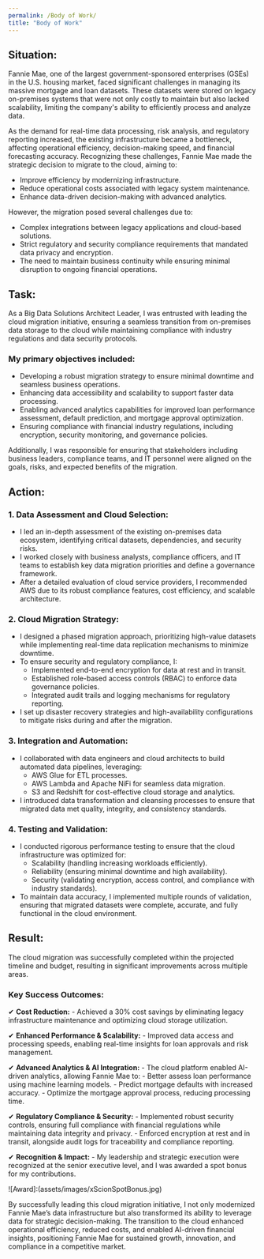 ```yaml
---
permalink: /Body of Work/
title: "Body of Work"
---
```


## Situation:

Fannie Mae, one of the largest government-sponsored enterprises (GSEs) in the U.S. housing market, faced significant challenges in managing its massive mortgage and loan datasets. These datasets were stored on legacy on-premises systems that were not only costly to maintain but also lacked scalability, limiting the company's ability to efficiently process and analyze data.

As the demand for real-time data processing, risk analysis, and regulatory reporting increased, the existing infrastructure became a bottleneck, affecting operational efficiency, decision-making speed, and financial forecasting accuracy. Recognizing these challenges, Fannie Mae made the strategic decision to migrate to the cloud, aiming to:

- Improve efficiency by modernizing infrastructure.
- Reduce operational costs associated with legacy system maintenance.
- Enhance data-driven decision-making with advanced analytics.

However, the migration posed several challenges due to:

- Complex integrations between legacy applications and cloud-based solutions.
- Strict regulatory and security compliance requirements that mandated data privacy and encryption.
- The need to maintain business continuity while ensuring minimal disruption to ongoing financial operations.

## Task:

As a Big Data Solutions Architect Leader, I was entrusted with leading the cloud migration initiative, ensuring a seamless transition from on-premises data storage to the cloud while maintaining compliance with industry regulations and data security protocols.
### My primary objectives included:

- Developing a robust migration strategy to ensure minimal downtime and seamless business operations.
- Enhancing data accessibility and scalability to support faster data processing.
- Enabling advanced analytics capabilities for improved loan performance assessment, default prediction, and mortgage approval optimization.
- Ensuring compliance with financial industry regulations, including encryption, security monitoring, and governance policies.

Additionally, I was responsible for ensuring that stakeholders including business leaders, compliance teams, and IT personnel were aligned on the goals, risks, and expected benefits of the migration.

## Action:
 
### 1. Data Assessment and Cloud Selection:
- I led an in-depth assessment of the existing on-premises data ecosystem, identifying critical datasets, dependencies, and security risks.
- I worked closely with business analysts, compliance officers, and IT teams to establish key data migration priorities and define a governance framework.
- After a detailed evaluation of cloud service providers, I recommended AWS due to its robust compliance features, cost efficiency, and scalable architecture.

### 2. Cloud Migration Strategy:
- I designed a phased migration approach, prioritizing high-value datasets while implementing real-time data replication mechanisms to minimize downtime.
- To ensure security and regulatory compliance, I:
    - Implemented end-to-end encryption for data at rest and in transit.
    - Established role-based access controls (RBAC) to enforce data governance policies.
    - Integrated audit trails and logging mechanisms for regulatory reporting.
- I set up disaster recovery strategies and high-availability configurations to mitigate risks during and after the migration.

### 3. Integration and Automation:
- I collaborated with data engineers and cloud architects to build automated data pipelines, leveraging:
    - AWS Glue for ETL processes.
    - AWS Lambda and Apache NiFi for seamless data migration.
    - S3 and Redshift for cost-effective cloud storage and analytics.
- I introduced data transformation and cleansing processes to ensure that migrated data met quality, integrity, and consistency standards.

### 4. Testing and Validation:
- I conducted rigorous performance testing to ensure that the cloud infrastructure was optimized for:
    - Scalability (handling increasing workloads efficiently).
    - Reliability (ensuring minimal downtime and high availability).
    - Security (validating encryption, access control, and compliance with industry standards).
- To maintain data accuracy, I implemented multiple rounds of validation, ensuring that migrated datasets were complete, accurate, and fully functional in the cloud environment.

## Result:

The cloud migration was successfully completed within the projected timeline and budget, resulting in significant improvements across multiple areas.

### Key Success Outcomes:

✔ **Cost Reduction:**
    - Achieved a 30% cost savings by eliminating legacy infrastructure maintenance and optimizing cloud storage utilization.

✔ **Enhanced Performance & Scalability:**
    - Improved data access and processing speeds, enabling real-time insights for loan approvals and risk management.

✔ **Advanced Analytics & AI Integration:**
    - The cloud platform enabled AI-driven analytics, allowing Fannie Mae to:
        - Better assess loan performance using machine learning models.
        - Predict mortgage defaults with increased accuracy.
        - Optimize the mortgage approval process, reducing processing time.

✔ **Regulatory Compliance & Security:**
    - Implemented robust security controls, ensuring full compliance with financial regulations while maintaining data integrity and privacy.
    - Enforced encryption at rest and in transit, alongside audit logs for traceability and compliance reporting.
    
✔ **Recognition & Impact:**
    - My leadership and strategic execution were recognized at the senior executive level, and I was awarded a spot bonus for my contributions.

   ![Award]:(assets/images/xScionSpotBonus.jpg)

By successfully leading this cloud migration initiative, I not only modernized Fannie Mae’s data infrastructure but also transformed its ability to leverage data for strategic decision-making. The transition to the cloud enhanced operational efficiency, reduced costs, and enabled AI-driven financial insights, positioning Fannie Mae for sustained growth, innovation, and compliance in a competitive market.

[FannieMae Migration to AWS]: https://www.nextplatform.com/2021/12/09/fannie-mae-moves-more-mission-critical-mortgage-work-to-aws



